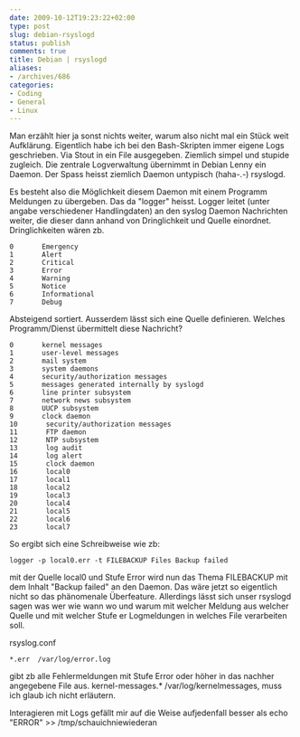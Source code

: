 ```yaml
---
date: 2009-10-12T19:23:22+02:00
type: post
slug: debian-rsyslogd
status: publish
comments: true
title: Debian | rsyslogd
aliases:
- /archives/686
categories:
- Coding
- General
- Linux
---
```


Man erzählt hier ja sonst nichts weiter, warum also nicht mal ein Stück weit Aufklärung. Eigentlich habe ich bei den Bash-Skripten immer eigene Logs geschrieben. Via Stout in ein File ausgegeben. Ziemlich simpel und stupide zugleich. Die zentrale Logverwaltung übernimmt in Debian Lenny ein Daemon. Der Spass heisst ziemlich Daemon untypisch (haha-.-) rsyslogd.

Es besteht also die Möglichkeit diesem Daemon mit einem Programm Meldungen zu übergeben. Das da "logger" heisst. Logger leitet (unter angabe verschiedener Handlingdaten) an den syslog Daemon Nachrichten weiter, die dieser dann anhand von Dringlichkeit und Quelle einordnet.
Dringlichkeiten wären zb.
```
0       Emergency
1       Alert
2       Critical
3       Error
4       Warning
5       Notice
6       Informational
7       Debug
```

Absteigend sortiert. Ausserdem lässt sich eine Quelle definieren. Welches Programm/Dienst übermittelt diese Nachricht?
```
0       kernel messages
1       user-level messages
2       mail system
3       system daemons
4       security/authorization messages
5       messages generated internally by syslogd
6       line printer subsystem
7       network news subsystem
8       UUCP subsystem
9       clock daemon
10       security/authorization messages
11       FTP daemon
12       NTP subsystem
13       log audit
14       log alert
15       clock daemon
16       local0
17       local1
18       local2
19       local3
20       local4
21       local5
22       local6
23       local7
```


So ergibt sich eine Schreibweise wie zb:

```
logger -p local0.err -t FILEBACKUP Files Backup failed
```


mit der Quelle local0 und Stufe Error wird nun das Thema FILEBACKUP mit dem Inhalt "Backup failed" an den Daemon.
Das wäre jetzt so eigentlich nicht so das phänomenale Überfeature. Allerdings lässt sich unser rsyslogd sagen was wer wie wann wo und warum mit welcher Meldung aus welcher Quelle und mit welcher Stufe er Logmeldungen in welches File verarbeiten soll.

rsyslog.conf
```
*.err  /var/log/error.log
```

 gibt zb alle Fehlermeldungen mit Stufe Error oder höher in das nachher angegebene File aus.
kernel-messages.* /var/log/kernelmessages, muss ich glaub ich nicht erläutern.

Interagieren mit Logs gefällt mir auf die Weise aufjedenfall besser als echo "ERROR" >> /tmp/schauichniewiederan
